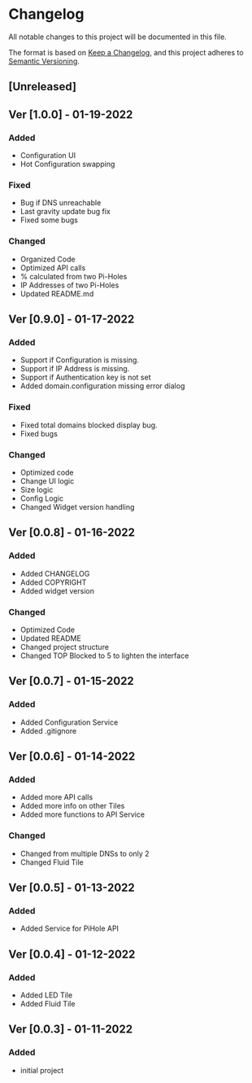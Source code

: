 # Changelog

All notable changes to this project will be documented in this file.

The format is based on [Keep a Changelog](https://keepachangelog.com/en/1.0.0/),
and this project adheres to [Semantic Versioning](https://semver.org/spec/v2.0.0.html).

## [Unreleased]


## Ver [1.0.0] - 01-19-2022


### Added

- Configuration UI
- Hot Configuration swapping


### Fixed

- Bug if DNS unreachable
- Last gravity update bug fix
- Fixed some bugs


### Changed

- Organized Code
- Optimized API calls
- % calculated from two Pi-Holes
- IP Addresses of two Pi-Holes
- Updated README.md

## Ver [0.9.0] - 01-17-2022

### Added

- Support if Configuration is missing.
- Support if IP Address is missing.
- Support if Authentication key is not set
- Added domain.configuration missing error dialog

### Fixed

- Fixed total domains blocked display bug.
- Fixed bugs

### Changed

- Optimized code
- Change UI logic
- Size logic
- Config Logic
- Changed Widget version handling


## Ver [0.0.8] - 01-16-2022

### Added 

- Added CHANGELOG
- Added COPYRIGHT
- Added widget version


### Changed

- Optimized Code
- Updated README
- Changed project structure
- Changed TOP Blocked to 5 to lighten the interface

## Ver [0.0.7] - 01-15-2022

### Added 

- Added Configuration Service
- Added .gitignore

## Ver [0.0.6] - 01-14-2022

### Added 

- Added more API calls
- Added more info on other Tiles
- Added more functions to API Service

### Changed 

- Changed from multiple DNSs to only 2
- Changed Fluid Tile

## Ver [0.0.5] - 01-13-2022

### Added 

- Added Service for PiHole API

## Ver [0.0.4] - 01-12-2022

### Added 

- Added LED Tile
- Added Fluid Tile


## Ver [0.0.3] - 01-11-2022

### Added 

- initial project
